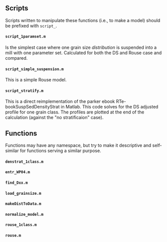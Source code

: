 ## Scripts
Scripts written to manipulate these functions (i.e., to make a model) should be prefixed with `script_`.

#### `script_1paramset.m`
Is the simplest case where one grain size _distribution_ is suspended into a mill with one parameter set.
Calculated for both the DS and Rouse case and compared.


#### `script_simple_suspension.m`
This is a simple Rouse model.

#### `script_stratify.m`
This is a direct reimplementation of the parker ebook RTe-bookSuspSedDensityStrat in Matlab.
This code solves for the DS adjusted profile for one grain class.
The profiles are plotted at the end of the calculation (against the "no stratificaion" case).


## Functions
Functions may have any namespace, but try to make it descriptive and self-similar for functions serving a similar purpose.

#### `denstrat_1class.m`


#### `entr_WP04.m`


#### `find_Dxx.m`


#### `load_grainsize.m`


#### `makeDistToData.m`


#### `normalize_model.m`


#### `rouse_1class.m`


#### `rouse.m`


